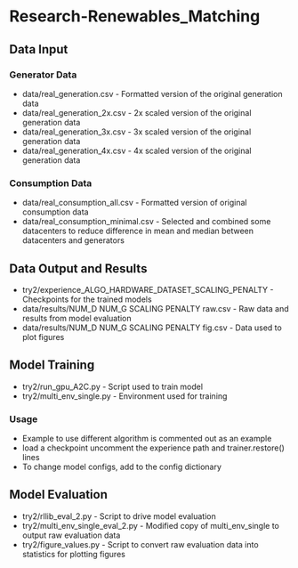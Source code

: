 # Research-Renewables_Matching

## Data Input

### Generator Data
- data/real_generation.csv - Formatted version of the original generation data
- data/real_generation_2x.csv - 2x scaled version of the original generation data
- data/real_generation_3x.csv - 3x scaled version of the original generation data
- data/real_generation_4x.csv - 4x scaled version of the original generation data

### Consumption Data
- data/real_consumption_all.csv - Formatted version of original consumption data
- data/real_consumption_minimal.csv - Selected and combined some datacenters to reduce difference in mean and median between datacenters and generators

## Data Output and Results
- try2/experience_ALGO_HARDWARE_DATASET_SCALING_PENALTY - Checkpoints for the trained models
- data/results/NUM_D NUM_G SCALING PENALTY raw.csv - Raw data and results from model evaluation
- data/results/NUM_D NUM_G SCALING PENALTY fig.csv - Data used to plot figures

## Model Training
- try2/run_gpu_A2C.py - Script used to train model
- try2/multi_env_single.py - Environment used for training

### Usage
- Example to use different algorithm is commented out as an example
- load a checkpoint uncomment the experience path and trainer.restore() lines
- To change model configs, add to the config dictionary

## Model Evaluation
- try2/rllib_eval_2.py - Script to drive model evaluation
- try2/multi_env_single_eval_2.py - Modified copy of multi_env_single to output raw evaluation data
- try2/figure_values.py - Script to convert raw evaluation data into statistics for plotting figures
